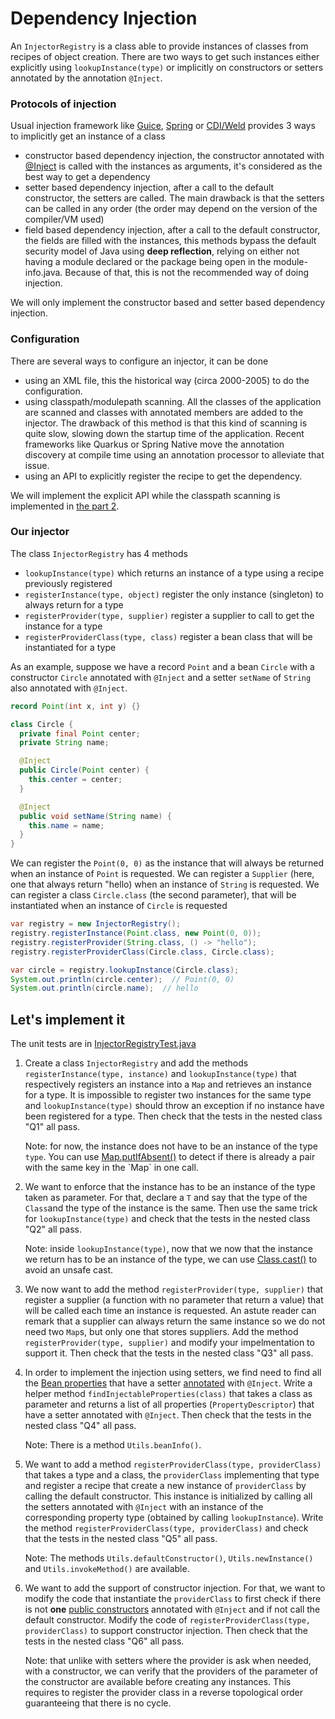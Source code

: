 # Dependency Injection

An `InjectorRegistry` is a class able to provide instances of classes from recipes of object creation.
There are two ways to get such instances either explicitly using `lookupInstance(type)` or
implicitly on constructors or setters annotated by the annotation `@Inject`.


### Protocols of injection

Usual injection framework like [Guice](https://github.com/google/guice),
[Spring](https://docs.spring.io/spring-framework/docs/current/reference/html/core.html#beans-dependencies)
or [CDI/Weld](https://docs.oracle.com/javaee/6/tutorial/doc/giwhb.html)
provides 3 ways to implicitly get an instance of a class
- constructor based dependency injection, the constructor annotated with
  [@Inject](https://javax-inject.github.io/javax-inject/)
  is called with the instances as arguments, it's considered as the best way to get a dependency
- setter based dependency injection, after a call to the default constructor, the setters are called.
  The main drawback is that the setters can be called in any order (the order may depend on
  the version of the compiler/VM used)
- field based dependency injection, after a call to the default constructor, the fields are filled with the instances,
  this methods bypass the default security model of Java using **deep reflection**, relying on either
  not having a module declared or the package being open in the module-info.java. Because of that,
  this is not the recommended way of doing injection.
  
We will only implement the constructor based and setter based dependency injection.


### Configuration

There are several ways to configure an injector, it can be done
- using an XML file, this the historical way (circa 2000-2005) to do the configuration.
- using classpath/modulepath scanning. All the classes of the application are scanned and classes with
  annotated members are added to the injector. The drawback of this method is that this kind of scanning
  is quite slow, slowing down the startup time of the application.
  Recent frameworks like Quarkus or Spring Native move the annotation discovery at compile time using
  an annotation processor to alleviate that issue.
- using an API to explicitly register the recipe to get the dependency.

We will implement the explicit API while the classpath scanning is implemented in [the part 2](README2.md).


### Our injector

The class `InjectorRegistry` has 4 methods
- `lookupInstance(type)` which returns an instance of a type using a recipe previously registered
- `registerInstance(type, object)` register the only instance (singleton) to always return for a type
- `registerProvider(type, supplier)` register a supplier to call to get the instance for a type
- `registerProviderClass(type, class)` register a bean class that will be instantiated for a type

As an example, suppose we have a record `Point` and a bean `Circle` with a constructor `Circle` annotated
with `@Inject` and a setter `setName` of `String` also annotated with `@Inject`.

```java
record Point(int x, int y) {}

class Circle {
  private final Point center;
  private String name;

  @Inject
  public Circle(Point center) {
    this.center = center;
  }

  @Inject
  public void setName(String name) {
    this.name = name;
  }
}
```

We can register the `Point(0, 0)` as the instance that will always be returned when an instance of `Point` is requested.
We can register a `Supplier` (here, one that always return "hello) when an instance of `String` is requested.
We can register a class `Circle.class` (the second parameter), that will be instantiated when an instance of `Circle`
is requested

```java
var registry = new InjectorRegistry();
registry.registerInstance(Point.class, new Point(0, 0));
registry.registerProvider(String.class, () -> "hello");
registry.registerProviderClass(Circle.class, Circle.class);

var circle = registry.lookupInstance(Circle.class);
System.out.println(circle.center);  // Point(0, 0)
System.out.println(circle.name);  // hello    
```


## Let's implement it

The unit tests are in [InjectorRegistryTest.java](src/test/java/com/github/forax/framework/injector/InjectorRegistryTest.java)

1. Create a class `InjectorRegistry` and add the methods `registerInstance(type, instance)` and
   `lookupInstance(type)` that respectively registers an instance into a `Map` and retrieves an instance for
   a type. It is impossible to register two instances for the same type and `lookupInstance(type)` should
   throw an exception if no instance have been registered for a type.
   Then check that the tests in the nested class "Q1" all pass.
   
   Note: for now, the instance does not have to be an instance of the type `type`.
         You can use [Map.putIfAbsent()](https://docs.oracle.com/en/java/javase/16/docs/api/java.base/java/util/Map.html#putIfAbsent(K,V))
         to detect if there is already a pair with the same key in the `Map` in one call.


2. We want to enforce that the instance has to be an instance of the type taken as parameter.
   For that, declare a `T` and say that the type of the `Class`and the type of the instance is the same.
   Then use the same trick for `lookupInstance(type)` and check that the tests in the nested class "Q2" all pass.
   
   Note: inside `lookupInstance(type)`, now that we now that the instance we return has to be
   an instance of the type, we can use
   [Class.cast()](https://docs.oracle.com/en/java/javase/16/docs/api/java.base/java/lang/Class.html#cast(java.lang.Object))
   to avoid an unsafe cast.


3. We now want to add the method `registerProvider(type, supplier)` that register a supplier (a function with
   no parameter that return a value) that will be called each time an instance is requested.
   An astute reader can remark that a supplier can always return the same instance so we do not need two `Map`s,
   but only one that stores suppliers.
   Add the method `registerProvider(type, supplier)` and modify your impelmentation to support it.
   Then check that the tests in the nested class "Q3" all pass.
   

4. In order to implement the injection using setters, we find need to find all the
   [Bean properties](../COMPANION.md#java-bean-and-beaninfo)
   that have a setter [annotated](../COMPANION.md#methodisannotationpresent-methodgetannotation-methodgetannotations)
   with `@Inject`.
   Write a helper method `findInjectableProperties(class)` that takes a class as parameter and returns a list of
   all properties (`PropertyDescriptor`) that have a setter annotated with `@Inject`.
   Then check that the tests in the nested class "Q4" all pass.

   Note: There is a method `Utils.beanInfo()`.

  
5. We want to add a method `registerProviderClass(type, providerClass)` that takes a type and a class,
   the `providerClass` implementing that type and register a recipe that create a new instance of
   `providerClass` by calling the default constructor. This instance is initialized by calling all the
   setters annotated with `@Inject` with an instance of the corresponding property type
   (obtained by calling `lookupInstance`).
   Write the method `registerProviderClass(type, providerClass)` and
   check that the tests in the nested class "Q5" all pass.

   Note: The methods `Utils.defaultConstructor()`, `Utils.newInstance()` and `Utils.invokeMethod()`
   are available.


6. We want to add the support of constructor injection. For that, we want to modify the code
   that instantiate the `providerClass` to first check if there is not **one**
   [public constructors](../COMPANION.md#classgetmethod-classgetmethods-classgetconstructors)
   annotated with `@Inject` and if not call the default constructor.
   Modify the code of `registerProviderClass(type, providerClass)` to support constructor
   injection. Then check that the tests in the nested class "Q6" all pass.
   
   Note: that unlike with setters where the provider is ask when needed, with a constructor,
         we can verify that the providers of the parameter of the constructor are available
         before creating any instances. This requires to register the provider class
         in a reverse topological order guaranteeing that there is no cycle.



   